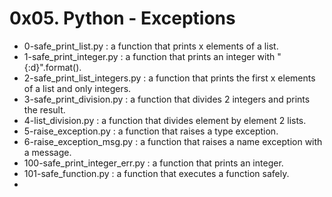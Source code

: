 # 0x05. Python - Exceptions

* 0-safe_print_list.py : a function that prints x elements of a list.
* 1-safe_print_integer.py : a function that prints an integer with "{:d}".format().
* 2-safe_print_list_integers.py : a function that prints the first x elements of a list and only integers.
* 3-safe_print_division.py : a function that divides 2 integers and prints the result.
* 4-list_division.py : a function that divides element by element 2 lists.
* 5-raise_exception.py : a function that raises a type exception.
* 6-raise_exception_msg.py : a function that raises a name exception with a message.
* 100-safe_print_integer_err.py : a function that prints an integer.
* 101-safe_function.py : a function that executes a function safely.
* 